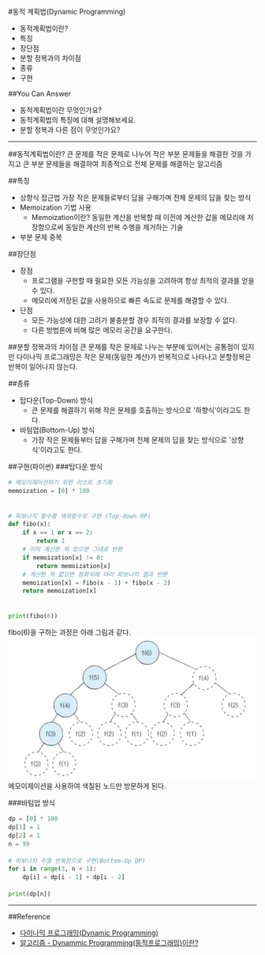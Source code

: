 #동적 계획법(Dynamic Programming)

- 동적계획법이란?
- 특징
- 장단점
- 분할 정복과의 차이점
- 종류
- 구현

##You Can Answer
- 동적계획법이란 무엇인가요?
- 동적계획법의 특징에 대해 설명해보세요.
- 분할 정복과 다른 점이 무엇인가요?
-----------------------

##동적계획법이란?
큰 문제를 작은 문제로 나누어 작은 부분 문제들을 해결한 것을 가지고 큰 부분 문제들을 해결하여 최종적으로 전체 문제를 해결하는 알고리즘


##특징
- 상향식 접근법
가장 작은 문제들로부터 답을 구해가며 전체 문제의 답을 찾는 방식
- Memoization 기법 사용
  - Memoization이란?
  동일한 계산을 반복할 때 이전에 계산한 값을 메모리에 저장함으로써 동일한 계산의 반복 수행을 제거하는 기술
- 부분 문제 중복

##장단점
- 장점
  - 프로그램을 구현할 때 필요한 모든 가능성을 고려하여 항상 최적의 결과를 얻을 수 있다.
  - 메모리에 저장된 값을 사용하므로 빠른 속도로 문제를 해결할 수 있다.
- 단점
  - 모든 가능성에 대한 고려가 불충분할 경우 최적의 결과를 보장할 수 없다.
  - 다른 방법론에 비해 많은 메모리 공간을 요구한다.

##분할 정복과의 차이점
큰 문제를 작은 문제로 나누는 부분에 있어서는 공통점이 있지만 다이나믹 프로그래밍은 작은 문제(동일한 계산)가 반복적으로 나타나고 분할정복은 반복이 일어나지 않는다.

##종류
- 탑다운(Top-Down) 방식
  - 큰 문제를 해결하기 위해 작은 문제를 호출하는 방식으로 '하향식'이라고도 한다.
- 바텀업(Bottom-Up) 방식
  - 가장 작은 문제들부터 답을 구해가며 전체 문제의 답을 찾는 방식으로 '상향식'이라고도 한다.

##구현(파이썬)
###탑다운 방식
```python
# 메모이제이션하기 위한 리스트 초기화
memoization = [0] * 100


# 피보나치 함수를 재귀함수로 구현 (Top-down DP)
def fibo(x):
    if x == 1 or x == 2:
        return 1
    # 이미 계산한 적 있으면 그대로 반환
    if memoization[x] != 0:
        return memoization[x]
    # 계산한 적 없으면 점화식에 따라 피보나치 결과 반환
    memoization[x] = fibo(x - 1) + fibo(x - 2)
    return memoization[x]


print(fibo(6))
```
fibo(6)을 구하는 과정은 아래 그림과 같다.
![DP_image](./img/DP_image.png)
메모이제이션을 사용하여 색칠된 노드만 방문하게 된다.

###바텀업 방식
```python
dp = [0] * 100
dp[1] = 1
dp[2] = 1
n = 99

# 피보나치 수열 반복문으로 구현(Bottom-Up DP)
for i in range(3, n + 1):
    dp[i] = dp[i - 1] + dp[i - 2]

print(dp[n])
```
---
##Reference
- [다이나믹 프로그래밍(Dynamic Programming)](https://velog.io/@kimdukbae/%EB%8B%A4%EC%9D%B4%EB%82%98%EB%AF%B9-%ED%94%84%EB%A1%9C%EA%B7%B8%EB%9E%98%EB%B0%8D-Dynamic-Programming)
- [알고리즘 - Dynammic Programming(동적프로그래밍)이란?](https://galid1.tistory.com/507)
